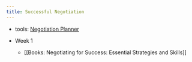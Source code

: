 ```yaml
---
title: Successful Negotiation
---
```


- tools: [Negotiation Planner](http://negotiationplanner.com/index.html)

- Week 1
	 - [[Books: Negotiating for Success: Essential Strategies and Skills]]
